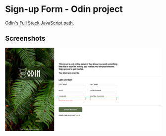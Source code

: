 # Sign-up Form - Odin project
[Odin's Full Stack JavaScript path](https://www.theodinproject.com/lessons/node-path-intermediate-html-and-css-sign-up-form).

## Screenshots

![desktop](screenshots/desktop.png)
